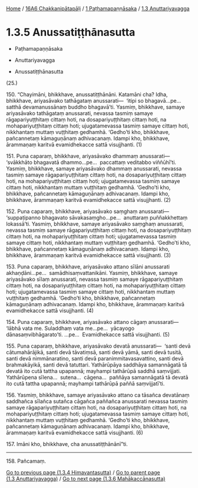 
[Home](/) / [16A6 Chakkanipātapāḷi](../...md) / [1 Paṭhamapaṇṇāsaka](...md) / [1.3 Anuttariyavagga](../16A6/1/1.3.md)

# 1.3.5 Anussatiṭṭhānasutta

* Paṭhamapaṇṇāsaka

* Anuttariyavagga

* Anussatiṭṭhānasutta

(25.)

150\. “Chayimāni, bhikkhave, anussatiṭṭhānāni. Katamāni cha? Idha, bhikkhave, ariyasāvako tathāgataṃ anussarati—  ‘itipi so bhagavā…pe…  satthā devamanussānaṃ buddho bhagavā’ti. Yasmiṃ, bhikkhave, samaye ariyasāvako tathāgataṃ anussarati, nevassa tasmiṃ samaye rāgapariyuṭṭhitaṃ cittaṃ hoti, na dosapariyuṭṭhitaṃ cittaṃ hoti, na mohapariyuṭṭhitaṃ cittaṃ hoti; ujugatamevassa tasmiṃ samaye cittaṃ hoti, nikkhantaṃ muttaṃ vuṭṭhitaṃ gedhamhā. ‘Gedho’ti kho, bhikkhave, pañcannetaṃ kāmaguṇānaṃ adhivacanaṃ. Idampi kho, bhikkhave, ārammaṇaṃ karitvā evamidhekacce sattā visujjhanti. (1)

151\. Puna caparaṃ, bhikkhave, ariyasāvako dhammaṃ anussarati—  ‘svākkhāto bhagavatā dhammo…pe…  paccattaṃ veditabbo viññūhī’ti. Yasmiṃ, bhikkhave, samaye ariyasāvako dhammaṃ anussarati, nevassa tasmiṃ samaye rāgapariyuṭṭhitaṃ cittaṃ hoti, na dosapariyuṭṭhitaṃ cittaṃ hoti, na mohapariyuṭṭhitaṃ cittaṃ hoti; ujugatamevassa tasmiṃ samaye cittaṃ hoti, nikkhantaṃ muttaṃ vuṭṭhitaṃ gedhamhā. ‘Gedho’ti kho, bhikkhave, pañcannetaṃ kāmaguṇānaṃ adhivacanaṃ. Idampi kho, bhikkhave, ārammaṇaṃ karitvā evamidhekacce sattā visujjhanti. (2)

152\. Puna caparaṃ, bhikkhave, ariyasāvako saṃghaṃ anussarati—  ‘suppaṭipanno bhagavato sāvakasaṃgho…pe…  anuttaraṃ puññakkhettaṃ lokassā’ti. Yasmiṃ, bhikkhave, samaye ariyasāvako saṃghaṃ anussarati, nevassa tasmiṃ samaye rāgapariyuṭṭhitaṃ cittaṃ hoti, na dosapariyuṭṭhitaṃ cittaṃ hoti, na mohapariyuṭṭhitaṃ cittaṃ hoti; ujugatamevassa tasmiṃ samaye cittaṃ hoti, nikkhantaṃ muttaṃ vuṭṭhitaṃ gedhamhā. ‘Gedho’ti kho, bhikkhave, pañcannetaṃ kāmaguṇānaṃ adhivacanaṃ. Idampi kho, bhikkhave, ārammaṇaṃ karitvā evamidhekacce sattā visujjhanti. (3)

153\. Puna caparaṃ, bhikkhave, ariyasāvako attano sīlāni anussarati akhaṇḍāni…pe…  samādhisaṃvattanikāni. Yasmiṃ, bhikkhave, samaye ariyasāvako sīlaṃ anussarati, nevassa tasmiṃ samaye rāgapariyuṭṭhitaṃ cittaṃ hoti, na dosapariyuṭṭhitaṃ cittaṃ hoti, na mohapariyuṭṭhitaṃ cittaṃ hoti; ujugatamevassa tasmiṃ samaye cittaṃ hoti, nikkhantaṃ muttaṃ vuṭṭhitaṃ gedhamhā. ‘Gedho’ti kho, bhikkhave, pañcannetaṃ kāmaguṇānaṃ adhivacanaṃ. Idampi kho, bhikkhave, ārammaṇaṃ karitvā evamidhekacce sattā visujjhanti. (4)

154\. Puna caparaṃ, bhikkhave, ariyasāvako attano cāgaṃ anussarati—  ‘lābhā vata me. Suladdhaṃ vata me…pe…  yācayogo dānasaṃvibhāgarato’ti. …pe…  Evamidhekacce sattā visujjhanti. (5)

155\. Puna caparaṃ, bhikkhave, ariyasāvako devatā anussarati—  ‘santi devā cātumahārājikā, santi devā tāvatiṃsā, santi devā yāmā, santi devā tusitā, santi devā nimmānaratino, santi devā paranimmitavasavattino, santi devā brahmakāyikā, santi devā tatuttari. Yathārūpāya saddhāya samannāgatā tā devatā ito cutā tattha upapannā; mayhampi tathārūpā saddhā saṃvijjati. Yathārūpena sīlena…  sutena…  cāgena…  paññāya samannāgatā tā devatā ito cutā tattha upapannā; mayhampi tathārūpā paññā saṃvijjatī’ti.

156\. Yasmiṃ, bhikkhave, samaye ariyasāvako attano ca tāsañca devatānaṃ saddhañca sīlañca sutañca cāgañca paññañca anussarati nevassa tasmiṃ samaye rāgapariyuṭṭhitaṃ cittaṃ hoti, na dosapariyuṭṭhitaṃ cittaṃ hoti, na mohapariyuṭṭhitaṃ cittaṃ hoti; ujugatamevassa tasmiṃ samaye cittaṃ hoti, nikkhantaṃ muttaṃ vuṭṭhitaṃ gedhamhā. ‘Gedho’ti kho, bhikkhave, pañcannetaṃ kāmaguṇānaṃ adhivacanaṃ. Idampi kho, bhikkhave, ārammaṇaṃ karitvā evamidhekacce sattā visujjhanti. (6)

157\. Imāni kho, bhikkhave, cha anussatiṭṭhānānī”ti.

---

158\. Pañcamaṃ.



[Go to previous page (1.3.4 Himavantasutta)](1.3.4.md) / [Go to parent page (1.3 Anuttariyavagga)](../16A6/1/1.3.md) / [Go to next page (1.3.6 Mahākaccānasutta)](1.3.6.md)


